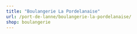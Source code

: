 ```yaml
---
title: "Boulangerie La Pordelanaise"
url: /port-de-lanne/boulangerie-la-pordelanaise/
shop: boulangerie
---
```

